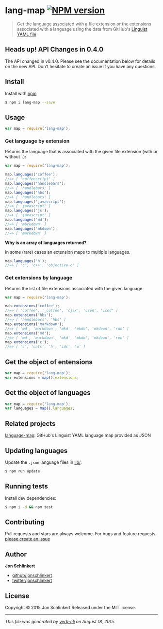 # lang-map [![NPM version](https://badge.fury.io/js/lang-map.svg)](http://badge.fury.io/js/lang-map)

> Get the language associated with a file extension or the extensions associated with a language using the data from GitHub's [Linguist YAML file](https://github.com/github/linguist/blob/master/lib/linguist/languages.yml)

## Heads up! API Changes in 0.4.0

The API changed in v0.4.0. Please see the documentation below for details on the new API. Don't hesitate to create an issue if you have any questions.

## Install

Install with [npm](https://www.npmjs.com/)

```sh
$ npm i lang-map --save
```

## Usage

```js
var map = require('lang-map');
```

### Get language by extension

Returns the language that is associated with the given file extension (with or without `.`):

```js
var map = require('lang-map');

map.languages('coffee');
//=> [ 'coffeescript' ]
map.languages('handlebars');
//=> [ 'handlebars' ]
map.languages('hbs');
//=> [ 'handlebars' ]
map.languages('javascript');
//=> [ 'javascript' ]
map.languages('js');
//=> [ 'javascript' ]
map.languages('md');
//=> [ 'markdown' ]
map.languages('mkdown');
//=> [ 'markdown' ]
```

**Why is an array of languages returned?**

In some (rare) cases an extension maps to multiple languages.

```js
map.languages('h');
//=> [ 'c', 'c++', 'objective-c' ]
```

### Get extensions by language

Returns the list of file extensions associated with the given language:

```js
var map = require('lang-map');

map.extensions('coffee');
//=> [ 'coffee', '_coffee', 'cjsx', 'cson', 'iced' ]
map.extensions('hbs');
//=> [ 'handlebars', 'hbs' ]
map.extensions('markdown');
//=> [ 'md', 'markdown', 'mkd', 'mkdn', 'mkdown', 'ron' ]
map.extensions('md');
//=> [ 'md', 'markdown', 'mkd', 'mkdn', 'mkdown', 'ron' ]
map.extensions('c');
//=> [ 'c', 'cats', 'h', 'idc', 'w' ]
```

## Get the object of entensions

```js
var map = require('lang-map');
var extensions = map().extensions;
```

## Get the object of languages

```js
var map = require('lang-map');
var languages = map().languages;
```

## Related projects

[language-map](https://github.com/blakeembrey/language-map): GitHub's Linguist YAML language map provided as JSON

## Updating languages

Update the `.json` language files in [lib/](lib/).

```sh
$ npm run update
```

## Running tests

Install dev dependencies:

```sh
$ npm i -d && npm test
```

## Contributing

Pull requests and stars are always welcome. For bugs and feature requests, [please create an issue](https://github.com/jonschlinkert/lang-map/issues/new)

## Author

**Jon Schlinkert**

+ [github/jonschlinkert](https://github.com/jonschlinkert)
+ [twitter/jonschlinkert](http://twitter.com/jonschlinkert)

## License

Copyright © 2015 Jon Schlinkert
Released under the MIT license.

***

_This file was generated by [verb-cli](https://github.com/assemble/verb-cli) on August 18, 2015._